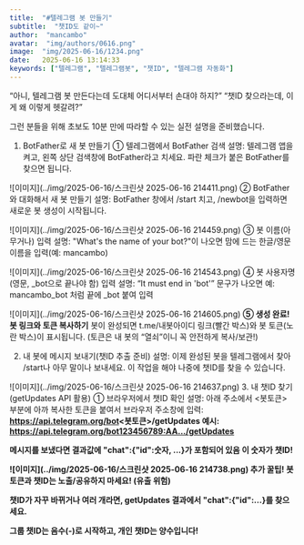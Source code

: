 ```yaml
---
title:  "#텔레그램 봇 만들기"
subtitle:  "챗ID도 같이~"
author:  "mancambo"
avatar:  "img/authors/0616.png"
image:  "img/2025-06-16/1234.png"
date:   2025-06-16 13:14:33
keywords: ["텔레그램", "텔레그램봇", "챗ID", "텔레그램 자동화"]
---
```


“아니, 텔레그램 봇 만든다는데 도대체 어디서부터 손대야 하지?”
“챗ID 찾으라는데, 이게 왜 이렇게 헷갈려?”

그런 분들을 위해 초보도 10분 만에 따라할 수 있는
실전 설명을 준비했습니다.

1. BotFather로 새 봇 만들기
① 텔레그램에서 BotFather 검색
설명:
텔레그램 앱을 켜고, 왼쪽 상단 검색창에 BotFather라고 치세요.
파란 체크가 붙은 BotFather를 찾으면 됩니다.

![이미지](../img/2025-06-16/스크린샷 2025-06-16 214411.png)
② BotFather와 대화해서 새 봇 만들기
설명:
BotFather 창에서 /start 치고,
/newbot을 입력하면 새로운 봇 생성이 시작됩니다.

![이미지](../img/2025-06-16/스크린샷 2025-06-16 214459.png)
③ 봇 이름(아무거나) 입력
설명:
"What's the name of your bot?"이 나오면
맘에 드는 한글/영문 이름을 입력(예: mancambo)

![이미지](../img/2025-06-16/스크린샷 2025-06-16 214543.png)
④ 봇 사용자명(영문, _bot으로 끝나야 함) 입력
설명:
“It must end in 'bot'” 문구가 나오면
예: mancambo_bot 처럼 끝에 _bot 붙여 입력

![이미지](../img/2025-06-16/스크린샷 2025-06-16 214605.png)
**⑤ 생성 완료!
봇 링크와 토큰 복사하기**
봇이 완성되면
t.me/내봇아이디 링크(빨간 박스)와
봇 토큰(노란 박스)이 표시됩니다.
(토큰은 내 봇의 “열쇠”이니 꼭 안전하게 복사/보관!)

2. 내 봇에 메시지 보내기(챗ID 추출 준비)
설명:
이제 완성된 봇을 텔레그램에서 찾아 /start나 아무 말이나 보내세요.
이 작업을 해야 나중에 챗ID를 찾을 수 있습니다.

![이미지](../img/2025-06-16/스크린샷 2025-06-16 214637.png)
3. 내 챗ID 찾기 (getUpdates API 활용)
① 브라우저에서 챗ID 확인
설명:
아래 주소에서 <봇토큰> 부분에 아까 복사한 토큰을 붙여서
브라우저 주소창에 입력:
<strong>https://api.telegram.org/bot<봇토큰>/getUpdates<strong>
예시: https://api.telegram.org/bot123456789:AA.../getUpdates

메시지를 보냈다면 결과값에 "chat":{"id":숫자, ...}가 포함되어 있음
이 숫자가 챗ID!

![이미지](../img/2025-06-16/스크린샷 2025-06-16 214738.png)
추가 꿀팁!
봇 토큰과 챗ID는 노출/공유하지 마세요! (유출 위험)

챗ID가 자꾸 바뀌거나 여러 개라면,
getUpdates 결과에서 "chat":{"id":...}를 찾으세요.

그룹 챗ID는 음수(-)로 시작하고,
개인 챗ID는 양수입니다!